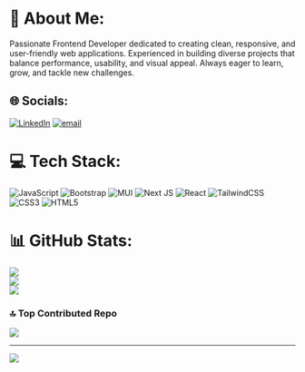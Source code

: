 # 💫 About Me:
Passionate Frontend Developer dedicated to creating clean, responsive, and user-friendly web applications. Experienced in building diverse projects that balance performance, usability, and visual appeal. Always eager to learn, grow, and tackle new challenges.


## 🌐 Socials:
[![LinkedIn](https://img.shields.io/badge/LinkedIn-%230077B5.svg?logo=linkedin&logoColor=white)](https://linkedin.com/in/chauhan-shilpa) [![email](https://img.shields.io/badge/Email-D14836?logo=gmail&logoColor=white)](mailto:chauhanshilpa602@gmail.com) 

# 💻 Tech Stack:
![JavaScript](https://img.shields.io/badge/javascript-%23323330.svg?style=for-the-badge&logo=javascript&logoColor=%23F7DF1E) ![Bootstrap](https://img.shields.io/badge/bootstrap-%238511FA.svg?style=for-the-badge&logo=bootstrap&logoColor=white) ![MUI](https://img.shields.io/badge/MUI-%230081CB.svg?style=for-the-badge&logo=mui&logoColor=white) ![Next JS](https://img.shields.io/badge/Next-black?style=for-the-badge&logo=next.js&logoColor=white) ![React](https://img.shields.io/badge/react-%2320232a.svg?style=for-the-badge&logo=react&logoColor=%2361DAFB) ![TailwindCSS](https://img.shields.io/badge/tailwindcss-%2338B2AC.svg?style=for-the-badge&logo=tailwind-css&logoColor=white) ![CSS3](https://img.shields.io/badge/css3-%231572B6.svg?style=for-the-badge&logo=css3&logoColor=white) ![HTML5](https://img.shields.io/badge/html5-%23E34F26.svg?style=for-the-badge&logo=html5&logoColor=white)
# 📊 GitHub Stats:
![](https://github-readme-stats.vercel.app/api?username=chauhanshilpa&theme=react&hide_border=false&include_all_commits=false&count_private=false)<br/>
![](https://nirzak-streak-stats.vercel.app/?user=chauhanshilpa&theme=react&hide_border=false)<br/>
![](https://github-readme-stats.vercel.app/api/top-langs/?username=chauhanshilpa&theme=react&hide_border=false&include_all_commits=false&count_private=false&layout=compact)

### 🔝 Top Contributed Repo
![](https://github-contributor-stats.vercel.app/api?username=chauhanshilpa&limit=5&theme=react&combine_all_yearly_contributions=true)

---
[![](https://visitcount.itsvg.in/api?id=chauhanshilpa&icon=0&color=0)](https://visitcount.itsvg.in)

<!-- Proudly created with GPRM ( https://gprm.itsvg.in ) -->

